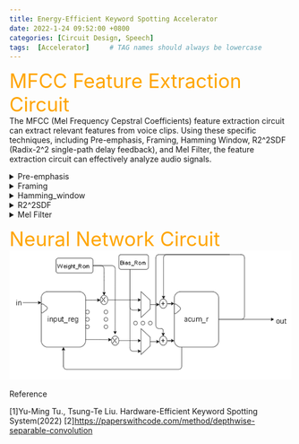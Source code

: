```yaml
---
title: Energy-Efficient Keyword Spotting Accelerator
date: 2022-1-24 09:52:00 +0800
categories: [Circuit Design, Speech]
tags:  [Accelerator]     # TAG names should always be lowercase
---
```


<span style="color:orange; font-size: 35px;">MFCC Feature Extraction Circuit<br></span>
The MFCC (Mel Frequency Cepstral Coefficients) feature extraction circuit can extract relevant features from voice clips. Using these specific techniques, including Pre-emphasis, Framing, Hamming Window, R2^2SDF (Radix-2^2 single-path delay feedback), and Mel Filter, the feature extraction circuit can effectively analyze audio signals.
<details>
<summary>Pre-emphasis</summary>
Pre-emphasis:

Pass the speech signal s(n) through a high-pass filter:  
<center><font color="yellow"> H(z)=1-a*z-1 </font></center>
where a is between 0.9 and 1.0. If it is expressed in terms of time domain arithmetic, the pre-emphasized signal s2(n) is 
<center><font color="yellow"> s2(n) = s(n) - a*s(n-1) </font></center>
The purpose is to eliminate the effects of vocal cords and lips during vocalization, to compensate for the high-frequency part of the speech signal that is suppressed by the   vocal system.
<br>
<br>
Pre-emphasis Circuit:

<img src="../pic/pre_emphasis.png" alt="Pre-emphasis">

<br>

The way I implemented was 
<center><font color="yellow"> s2(n) = (17*s(n) - 16*s(n-1))/2 </font></center>
</details>

<details>
<summary>Framing</summary>
Framing:

First, collect N sampling points into an observation unit, which is called a frame, usually the value of N is 256 or 512, and the time covered is about 20~30 ms. 
In order to avoid too much change between two adjacent sound boxes, we will make an overlapping area between two adjacent sound boxes, this overlapping area contains M sampling points, usually the value of M is about half of N or 1/ 3. Usually, the sampling frequency of audio used in speech recognition is 8 KHz or 16 KHz. For 8 KHz, if the length of the sound frame is 256 sampling points, the corresponding time length is 256/8000*1000 = 32 ms.
<br>
<br>

Framing Circuit:
<br>

<img src="../pic/framing.png" alt="Framing">

</details>

<details>
<summary>Hamming_window</summary>
Hamming_window:
<br>
Multiply each frame by a Hamming window to increase continuity at the left and right ends of the frame. Suppose the framed signal is S(n), n = 0,…N-1. Then multiplied by the Hamming window, S'(n) = S(n)*W(n), and the form of this W(n) is as follows:
<center><font color="yellow"> W(n,a) = (1-a) - a*cos(2pn/(N-1))，0≦n≦N-1 </font></center>

<br>


Hamming_window Circuit:
<img src="../pic/hamming_window.png" alt="hamming_window">
<center>Using hamming_mem to store constants for trigonometric functions, and multiply by the input signal.</center>
</details>

<details>
<summary>R2^2SDF</summary>
R2^2SDF:
<br>

Since the change of the signal in the time domain (Time domain) is usually difficult to see the characteristics of the signal, it is usually converted into the energy distribution in the frequency domain (Frequency domain) for observation. 

Different energy distributions can represent different speech sounds. characteristic. So after multiplying the Hamming window, each sound frame must go through FFT again to get the energy distribution on the spectrum.
<br>


R2^2SDF Circuit:
<img src="../pic/r22sdf.png" alt="r22sdf">
<center>Using Radix-2^2 Single Path Delay Feedback FFT to efficiently implement FFT circuit</center>
</details>

<details>
<summary>Mel Filter</summary>
Mel Filter:
<br>

Multiply the energy spectrum energy by a set of 20 triangular bandpass filters to find the log energy (Log Energy) of the output of each filter. It must be noted that these 20 triangular bandpass filters are evenly distributed on the "Mel Frequency", and the relationship between the Mel frequency and the general frequency f is as follows:

Different energy distributions can represent different speech sounds. characteristic. So after multiplying the Hamming window, each sound frame must go through FFT again to get the energy distribution on the spectrum.
<br>
<img src="../pic/mel_10.png" alt="r22sdf">

<br>
Mel Filter Circuit:
<img src="../pic/mel_filter.png" alt="r22sdf">

Take the absolute value of the FFT output and pass it through the mel filter
</details>

<!-- # Pre-emphasis:
Pass the speech signal s(n) through a high-pass filter:  
<center><font color="yellow"> H(z)=1-a*z-1 </font></center>
where a is between 0.9 and 1.0. If it is expressed in terms of time domain arithmetic, the pre-emphasized signal s2(n) is 
<center><font color="yellow"> s2(n) = s(n) - a*s(n-1) </font></center>

<!-- The purpose is to eliminate the effects of vocal cords and lips during vocalization, to compensate for the high-frequency part of the speech signal that is suppressed by the vocal system.

## Circuit
![About me picture](../pic/pre_emphasis.png)

The way I implemented was 
<center><font color="yellow"> s2(n) = (17*s(n) - 16*s(n-1))/2 </font></center> --> 

<!-- # Framing:
First, collect N sampling points into an observation unit, which is called a frame, usually the value of N is 256 or 512, and the time covered is about 20~30 ms. 

In order to avoid too much change between two adjacent sound boxes, we will make an overlapping area between two adjacent sound boxes, this overlapping area contains M sampling points, usually the value of M is about half of N or 1/ 3. Usually, the sampling frequency of audio used in speech recognition is 8 KHz or 16 KHz. For 8 KHz, if the length of the sound frame is 256 sampling points, the corresponding time length is 256/8000*1000 = 32 ms.

## Circuit
![About me picture](../pic/framing.png)


<center>I use the shift register to save the data sent from the framing circuit, then combine these data into a frame.</center> -->

<!-- # Hamming_window:
Multiply each frame by a Hamming window to increase continuity at the left and right ends of the frame. Suppose the framed signal is S(n), n = 0,…N-1. Then multiplied by the Hamming window, S'(n) = S(n)*W(n), and the form of this W(n) is as follows:
<center><font color="yellow"> W(n,a) = (1-a) - a*cos(2pn/(N-1))，0≦n≦N-1 </font></center>

## Circuit
![About me picture](../pic/hamming_window.png)

<center>Using hamming_mem to store constants for trigonometric functions, and multiply by the input signal.</center> -->


<!-- # R2<sup>2</sup>SDF:
Since the change of the signal in the time domain (Time domain) is usually difficult to see the characteristics of the signal, it is usually converted into the energy distribution in the frequency domain (Frequency domain) for observation. 

Different energy distributions can represent different speech sounds. characteristic. So after multiplying the Hamming window, each sound frame must go through FFT again to get the energy distribution on the spectrum.

## Circuit
![About me picture](../pic/r22sdf.png)
<center>Using Radix-2^2 Single Path Delay Feedback FFT to efficiently implement FFT circuit</center> -->

<!-- # Mel Filter
Multiply the energy spectrum energy by a set of 20 triangular bandpass filters to find the log energy (Log Energy) of the output of each filter. It must be noted that these 20 triangular bandpass filters are evenly distributed on the "Mel Frequency", and the relationship between the Mel frequency and the general frequency f is as follows:
![About me picture](../pic/mel_10.PNG)
 
## Circuit
![About me picture](../pic/mel_filter.png)

Take the absolute value of the FFT output and pass it through the mel filter -->
<!-- # Architecture:
![About me picture](../pic/dscnn.PNG)

<center>DSCNN[1]</center>
 
While standard convolution performs the channelwise and spatial-wise computation in one step, Depthwise Separable Convolution splits the computation into two steps: depthwise convolution applies a single convolutional filter per each input channel and pointwise convolution is used to create a linear combination of the output of the depthwise convolution. [2] -->

<span style="color:orange; font-size: 35px;">Neural Network Circuit<br></span>
![About me picture](../pic/acc.PNG)

Reference

[1]Yu-Ming Tu., Tsung-Te Liu. Hardware-Efficient Keyword Spotting System(2022) 
[2]https://paperswithcode.com/method/depthwise-separable-convolution